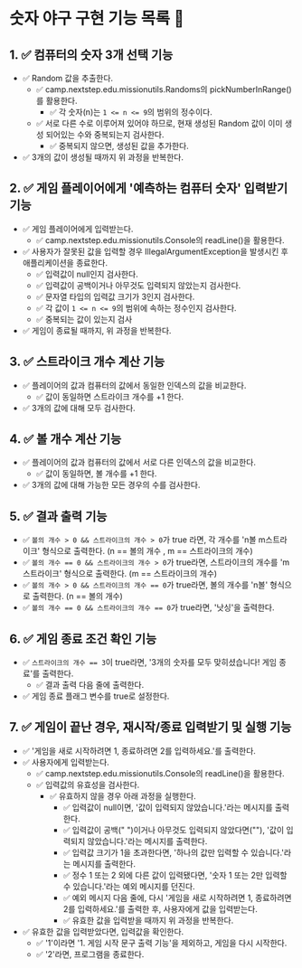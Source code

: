 # 숫자 야구 구현 기능 목록 📜

## 1. ✅ 컴퓨터의 숫자 3개 선택 기능

- ✅ Random 값을 추출한다.
    - ✅ camp.nextstep.edu.missionutils.Randoms의 pickNumberInRange()를 활용한다.
        - ✅ 각 숫자(n)는 `1 <= n <= 9`의 범위의 정수이다.
    - ✅ 서로 다른 수로 이루어져 있어야 하므로, 현재 생성된 Random 값이 이미 생성 되어있는 수와 중복되는지 검사한다.
        - ✅ 중복되지 않으면, 생성된 값을 추가한다.
- ✅ 3개의 값이 생성될 때까지 위 과정을 반복한다.

## 2. ✅ 게임 플레이어에게 '예측하는 컴퓨터 숫자' 입력받기 기능

- ✅ 게임 플레이어에게 입력받는다.
    - ✅ camp.nextstep.edu.missionutils.Console의 readLine()을 활용한다.
- ✅ 사용자가 잘못된 값을 입력할 경우 IllegalArgumentException을 발생시킨 후 애플리케이션을 종료한다.
    - ✅ 입력값이 null인지 검사한다.
    - ✅ 입력값이 공백이거나 아무것도 입력되지 않았는지 검사한다.
    - ✅ 문자열 타입의 입력값 크기가 3인지 검사한다.
    - ✅ 각 값이 `1 <= n <= 9`의 범위에 속하는 정수인지 검사한다.
    - ✅ 중복되는 값이 있는지 검사
- ✅ 게임이 종료될 때까지, 위 과정을 반복한다.

## 3. ✅ 스트라이크 개수 계산 기능

- ✅ 플레이어의 값과 컴퓨터의 값에서 동일한 인덱스의 값을 비교한다.
    - ✅ 값이 동일하면 스트라이크 개수를 +1 한다.
- ✅ 3개의 값에 대해 모두 검사한다.

## 4. ✅ 볼 개수 계산 기능

- ✅ 플레이어의 값과 컴퓨터의 값에서 서로 다른 인덱스의 값을 비교한다.
    - ✅ 값이 동일하면, 볼 개수를 +1 한다.
- ✅ 3개의 값에 대해 가능한 모든 경우의 수를 검사한다.

## 5. ✅ 결과 출력 기능

- ✅ `볼의 개수 > 0 && 스트라이크의 개수 > 0`가 true 라면, 각 개수를 'n볼 m스트라이크' 형식으로 출력한다. (n == 볼의 개수 , m == 스트라이크의 개수)
- ✅ `볼의 개수 == 0 && 스트라이크의 개수 > 0`가 true라면, 스트라이크의 개수를 'm스트라이크' 형식으로 출력한다. (m == 스트라이크의 개수)
- ✅ `볼의 개수 > 0 && 스트라이크의 개수 == 0`가 true라면, 볼의 개수를 'n볼' 형식으로 출력한다. (n == 볼의 개수)
- ✅ `볼의 개수 == 0 && 스트라이크의 개수 == 0`가 true라면, '낫싱'을 출력한다.

## 6. ✅ 게임 종료 조건 확인 기능

- ✅ `스트라이크의 개수 == 3`이 true라면, '3개의 숫자를 모두 맞히셨습니다! 게임 종료'를 출력한다.
    - ✅ 결과 출력 다음 줄에 출력한다.
- ✅ 게임 종료 플래그 변수를 true로 설정한다.

## 7. ✅ 게임이 끝난 경우, 재시작/종료 입력받기 및 실행 기능

- ✅ '게임을 새로 시작하려면 1, 종료하려면 2를 입력하세요.'를 출력한다.
- ✅ 사용자에게 입력받는다.
    - ✅ camp.nextstep.edu.missionutils.Console의 readLine()을 활용한다.
    - ✅ 입력값의 유효성을 검사한다.
        - ✅ 유효하지 않을 경우 아래 과정을 실행한다.
            - ✅ 입력값이 null이면, '값이 입력되지 않았습니다.'라는 메시지를 출력한다.
            - ✅ 입력값이 공백(" ")이거나 아무것도 입력되지 않았다면(""), '값이 입력되지 않았습니다.'라는 메시지를 출력한다.
            - ✅ 입력값 크기가 1을 초과한다면, '하나의 값만 입력할 수 있습니다.'라는 메시지를 출력한다.
            - ✅ 정수 1 또는 2 외에 다른 값이 입력됐다면, '숫자 1 또는 2만 입력할 수 있습니다.'라는 예외 메시지를 던진다.
            - ✅ 예외 메시지 다음 줄에, 다시 '게임을 새로 시작하려면 1, 종료하려면 2를 입력하세요.'를 출력한 후, 사용자에게 값을 입력받는다.
            - ✅ 유효한 값을 입력받을 때까지 위 과정을 반복한다.
- ✅ 유효한 값을 입력받았다면, 입력값을 확인한다.
    - ✅ '1'이라면 '1. 게임 시작 문구 출력 기능'을 제외하고, 게임을 다시 시작한다.
    - ✅ '2'라면, 프로그램을 종료한다.